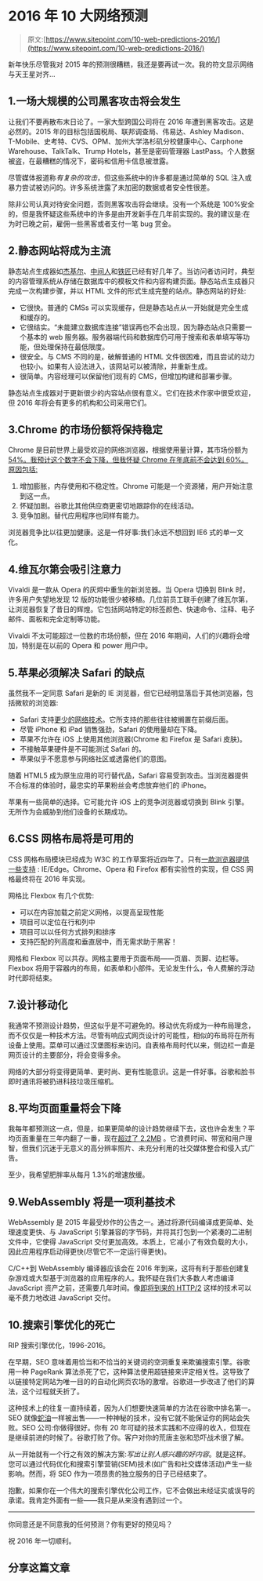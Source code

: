 # 2016 年 10 大网络预测

> 原文:[https://www.sitepoint.com/10-web-predictions-2016/](https://www.sitepoint.com/10-web-predictions-2016/)

新年快乐尽管我对 2015 年的预测很糟糕，我还是要再试一次。我的符文显示网络与天王星对齐…

## 1.一场大规模的公司黑客攻击将会发生

让我们不要再散布末日论了。一家大型跨国公司将在 2016 年遭到黑客攻击。这是必然的。2015 年的目标包括国税局、联邦调查局、伟易达、Ashley Madison、T-Mobile、史考特、CVS、OPM、加州大学洛杉矶分校健康中心、Carphone Warehouse、TalkTalk、Trump Hotels，甚至是密码管理器 LastPass。个人数据被盗，在最糟糕的情况下，密码和信用卡信息被泄露。

尽管媒体报道称*有复杂的攻击*，但这些系统中的许多都是通过简单的 SQL 注入或暴力尝试被访问的。许多系统泄露了未加密的数据或者安全性很差。

除非公司认真对待安全问题，否则黑客攻击将会继续。没有一个系统是 100%安全的，但是我怀疑这些系统中的许多是由开发新手在几年前实现的。我的建议是:在为时已晚之前，雇佣一些黑客或者支付一笔 bug 赏金。

## 2.静态网站将成为主流

静态站点生成器如[杰基尔](http://jekyllrb.com/)、[中间人](http://middlemanapp.com/)和[铁匠](http://www.metalsmith.io/)已经有好几年了。当访问者访问时，典型的内容管理系统从存储在数据库中的模板文件和内容构建页面。静态站点生成器只完成一次构建步骤，并以 HTML 文件的形式生成完整的站点。静态网站的好处:

*   它很快。普通的 CMSs 可以实现缓存，但是静态站点从一开始就是完全生成和缓存的。
*   它很结实。“未能建立数据库连接”错误再也不会出现，因为静态站点只需要一个基本的 web 服务器。服务器端代码和数据库仍可用于搜索和表单填写等功能，但处理保持在最低限度。
*   很安全。与 CMS 不同的是，破解普通的 HTML 文件很困难，而且尝试的动力也较小。如果有人设法进入，该网站可以被清除，并重新生成。
*   很简单。内容经理可以保留他们现有的 CMS，但增加构建和部署步骤。

静态站点生成器对于更新很少的内容站点很有意义。它们在技术作家中很受欢迎，但 2016 年将会有更多的机构和公司采用它们。

## 3.Chrome 的市场份额将保持稳定

Chrome 是目前世界上最受欢迎的网络浏览器，根据使用量计算，其市场份额为 [54%。我预计这个数字不会下降，但我怀疑 Chrome 在年底前不会达到 60%。原因包括:](https://www.sitepoint.com/browser-trends-december-2015-fight-firefoxs-future/)

1.  增加膨胀，内存使用和不稳定性。Chrome 可能是一个资源猪，用户开始注意到这一点。
2.  怀疑加剧。谷歌比其他供应商更密切地跟踪你的在线活动。
3.  竞争加剧。替代应用程序也同样有能力。

浏览器竞争比以往更加健康。这是一件好事:我们永远不想回到 IE6 式的单一文化。

## 4.维瓦尔第会吸引注意力

Vivaldi 是一款从 Opera 的灰烬中重生的新浏览器。当 Opera 切换到 Blink 时，许多用户失望地发现 12 版的功能很少被移植。几位前员工联手创建了维瓦尔第，让浏览器恢复了昔日的辉煌。它包括网站特定的标签颜色、快速命令、注释、电子邮件、面板和完全定制等功能。

Vivaldi 不太可能超过一位数的市场份额，但在 2016 年期间，人们的兴趣将会增加，特别是在以前的 Opera 和 power 用户中。

## 5.苹果必须解决 Safari 的缺点

虽然我不一定同意 Safari 是新的 IE 浏览器，但它已经明显落后于其他浏览器，包括微软的浏览器:

*   Safari 支持[更少的网络技术](https://html5test.com/results/desktop.html)。它所支持的那些往往被搁置在前缀后面。
*   尽管 iPhone 和 iPad 销售强劲，Safari 的使用量却在下降。
*   苹果不允许在 iOS 上使用其他浏览器(Chrome 和 Firefox 是 Safari 皮肤)。
*   不接触苹果硬件是不可能测试 Safari 的。
*   苹果似乎不愿意参与网络社区或透露他们的意图。

随着 HTML5 成为原生应用的可行替代品，Safari 容易受到攻击。当浏览器提供不合标准的体验时，最忠实的苹果粉丝会考虑放弃他们的 iPhone。

苹果有一些简单的选择。它可能允许 iOS 上的竞争浏览器或切换到 Blink 引擎。无所作为会威胁到他们设备的长期成功。

## 6.CSS 网格布局将是可用的

CSS 网格布局模块已经成为 W3C 的工作草案将近四年了。只有[一款浏览器提供一些支持](http://caniuse.com/#search=grid) : IE/Edge。Chrome、Opera 和 Firefox 都有实验性的实现，但 CSS 网格最终将在 2016 年实现。

网格比 Flexbox 有几个优势:

*   可以在内容加载之前定义网格，以提高呈现性能
*   项目可以定位在行和列中
*   项目可以以任何方式排列和排序
*   支持匹配的列高度和垂直居中，而无需求助于黑客！

网格和 Flexbox 可以共存。网格主要用于页面布局——页眉、页脚、边栏等。Flexbox 将用于容器内的布局，如表单和小部件。无论发生什么，令人费解的浮动时代即将结束。

## 7.设计移动化

我通常不预测设计趋势，但这似乎是不可避免的。移动优先将成为一种布局理念，而不仅仅是一种技术方法。尽管有响应式网页设计的可能性，相似的布局将在所有设备上使用。菜单可以通过汉堡图标来访问。自表格布局时代以来，侧边栏一直是网页设计的主要部分，将会变得多余。

网络的大部分将变得更简单、更时尚、更有性能意识。这是一件好事。谷歌和脸书即时通讯将被扔进科技垃圾压缩机。

## 8.平均页面重量将会下降

我每年都预测这一点，但是，如果更简单的设计趋势继续下去，这也许会发生？平均页面重量在三年内翻了一番，现在[超过了 2.2MB](https://www.sitepoint.com/average-page-weight-increased-another-16-2015/) 。它浪费时间、带宽和用户理智，但我们沉迷于无意义的高分辨率照片、未充分利用的社交媒体整合和侵入式广告。

至少，我希望肥胖率从每月 1.3%的增速放缓。

## 9.WebAssembly 将是一项利基技术

WebAssembly 是 2015 年最受炒作的公告之一。通过将源代码编译成更简单、处理速度更快、与 JavaScript 引擎兼容的字节码，并将其打包到一个紧凑的二进制文件中，它使得 JavaScript 交付更加高效。本质上，它减小了有效负载的大小，因此应用程序启动得更快(尽管它不一定运行得更快)。

C/C++到 WebAssembly 编译器应该会在 2016 年到来，这将有利于那些创建复杂游戏或大型基于浏览器的应用程序的人。我怀疑在我们大多数人考虑编译 JavaScript 资产之前，还需要几年时间。像[即将到来的 HTTP/2](https://www.sitepoint.com/http2-the-pros-the-cons-and-what-you-need-to-know/) 这样的技术可以毫不费力地改进 JavaScript 交付。

## 10.搜索引擎优化的死亡

RIP 搜索引擎优化，1996-2016。

在早期，SEO 意味着用恰当和不恰当的关键词的空洞重复来欺骗搜索引擎。谷歌用一种 PageRank 算法杀死了它，这种算法使用超链接来评定相关性。这导致了以链接特定网站为唯一目的的自动化网页农场的激增。谷歌进一步改进了他们的算法，这个过程就夭折了。

这种技术上的往复一直持续着，因为人们想要快速简单的方法在谷歌中排名第一。SEO 就像[蛇油](https://en.wikipedia.org/wiki/Snake_oil)一样被出售——一种神秘的技术，没有它就不能保证你的网站会失败。SEO 公司:你做得很好。你有 20 年可疑的技术实践和不应得的收入，但现在是继续前进的时候了。谷歌打败了你。客户对你的荒唐主张和恐吓战术很了解。

从一开始就有一个行之有效的解决方案:*写出让别人感兴趣的好内容*。就是这样。您可以通过代码优化和搜索引擎营销(SEM)技术(如广告和社交媒体活动)产生一些影响。然而，将 SEO 作为一项昂贵的独立服务的日子已经结束了。

抱歉，如果你在一个伟大的搜索引擎优化公司工作，它不会做出未经证实或误导的承诺。我肯定外面有一些——我只是从来没有遇到过一个。

* * *

你同意还是不同意我的任何预测？你有更好的预见吗？

祝 2016 年一切顺利。

## 分享这篇文章